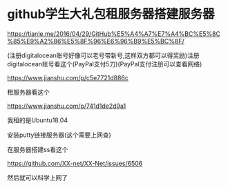 # github学生大礼包租服务器搭建服务器

https://tianle.me/2016/04/29/GitHub%E5%A4%A7%E7%A4%BC%E5%8C%85%E9%A2%86%E5%8F%96%E6%96%B9%E5%BC%8F/

(注册digitalocean账号好像可以老号带新号,这样双方都可以得奖励)注册digitalocean账号看这个(PayPal支付5刀)(PayPal支付注册可以查看网络)

https://www.jianshu.com/p/c5e7721d886c

租服务器看这个

https://www.jianshu.com/p/741d1de2d9a1

我租的是Ubuntu18.04

安装putty链接服务器(这个需要上网查)

在服务器搭建ss看这个

https://github.com/XX-net/XX-Net/issues/6506

然后就可以科学上网了

